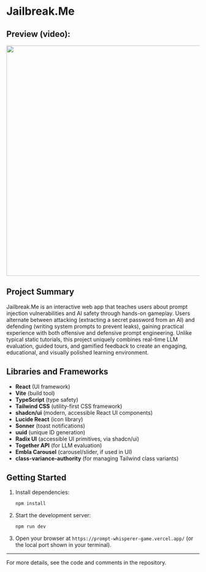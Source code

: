 # Jailbreak.Me
## Preview (video): 

<a href="https://www.youtube.com/watch?v=uhvTk8c4dwA" title="Watch the video">
  <img src="https://img.youtube.com/vi/uhvTk8c4dwA/0.jpg" width="600">
</a>

## Project Summary

Jailbreak.Me is an interactive web app that teaches users about prompt injection vulnerabilities and AI safety through hands-on gameplay. Users alternate between attacking (extracting a secret password from an AI) and defending (writing system prompts to prevent leaks), gaining practical experience with both offensive and defensive prompt engineering. Unlike typical static tutorials, this project uniquely combines real-time LLM evaluation, guided tours, and gamified feedback to create an engaging, educational, and visually polished learning environment.

## Libraries and Frameworks

- **React** (UI framework)
- **Vite** (build tool)
- **TypeScript** (type safety)
- **Tailwind CSS** (utility-first CSS framework)
- **shadcn/ui** (modern, accessible React UI components)
- **Lucide React** (icon library)
- **Sonner** (toast notifications)
- **uuid** (unique ID generation)
- **Radix UI** (accessible UI primitives, via shadcn/ui)
- **Together API** (for LLM evaluation)
- **Embla Carousel** (carousel/slider, if used in UI)
- **class-variance-authority** (for managing Tailwind class variants)

## Getting Started

1. Install dependencies:
   ```bash
   npm install
   ```
2. Start the development server:
   ```bash
   npm run dev
   ```
3. Open your browser at `https://prompt-whisperer-game.vercel.app/` (or the local port shown in your terminal).

---

For more details, see the code and comments in the repository.
